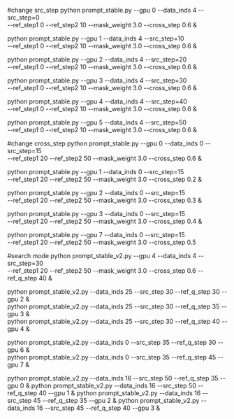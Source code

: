 #change src_step
python prompt_stable.py --gpu 0 --data_inds 4 --src_step=0 \
                        --ref_step1 0 --ref_step2 10 --mask_weight 3.0 --cross_step 0.6 &

python prompt_stable.py --gpu 1 --data_inds 4 --src_step=10 \
                        --ref_step1 0 --ref_step2 10 --mask_weight 3.0 --cross_step 0.6 &

python prompt_stable.py --gpu 2 --data_inds 4 --src_step=20 \
                        --ref_step1 0 --ref_step2 10 --mask_weight 3.0 --cross_step 0.6 &

python prompt_stable.py --gpu 3 --data_inds 4 --src_step=30 \
                        --ref_step1 0 --ref_step2 10 --mask_weight 3.0 --cross_step 0.6 &

python prompt_stable.py --gpu 4 --data_inds 4 --src_step=40 \
                        --ref_step1 0 --ref_step2 10 --mask_weight 3.0 --cross_step 0.6 &

python prompt_stable.py --gpu 5 --data_inds 4 --src_step=50 \
                        --ref_step1 0 --ref_step2 10 --mask_weight 3.0 --cross_step 0.6 &

#change cross_step
python prompt_stable.py --gpu 0 --data_inds 0 --src_step=15 \
                        --ref_step1 20 --ref_step2 50 --mask_weight 3.0 --cross_step 0.6 &

python prompt_stable.py --gpu 1 --data_inds 0 --src_step=15 \
                        --ref_step1 20 --ref_step2 50 --mask_weight 3.0 --cross_step 0.2 &

python prompt_stable.py --gpu 2 --data_inds 0 --src_step=15 \
                        --ref_step1 20 --ref_step2 50 --mask_weight 3.0 --cross_step 0.3 &

python prompt_stable.py --gpu 3 --data_inds 0 --src_step=15 \
                        --ref_step1 20 --ref_step2 50 --mask_weight 3.0 --cross_step 0.4 &

python prompt_stable.py --gpu 7 --data_inds 0 --src_step=15 \
                        --ref_step1 20 --ref_step2 50 --mask_weight 3.0 --cross_step 0.5

#search mode
python prompt_stable_v2.py --gpu 4 --data_inds 4 --src_step=30 \
                        --ref_step1 20 --ref_step2 50 --mask_weight 3.0 --cross_step 0.6 --ref_q_step 40 &

python prompt_stable_v2.py --data_inds 25 --src_step 30 --ref_q_step 30  --gpu 2 &    
python prompt_stable_v2.py --data_inds 25 --src_step 30 --ref_q_step 35  --gpu 3 &    
python prompt_stable_v2.py --data_inds 25 --src_step 30 --ref_q_step 40  --gpu 4 &    

python prompt_stable_v2.py --data_inds 0 --src_step 35 --ref_q_step 30 --gpu 6 &  
python prompt_stable_v2.py --data_inds 0 --src_step 35 --ref_q_step 45 --gpu 7 &

python prompt_stable_v2.py --data_inds 16  --src_step 50 --ref_q_step 35 --gpu 0  &
python prompt_stable_v2.py --data_inds 16  --src_step 50 --ref_q_step 40 --gpu 1  &
python prompt_stable_v2.py --data_inds 16  --src_step 45 --ref_q_step 35 --gpu 2  &
python prompt_stable_v2.py --data_inds 16  --src_step 45 --ref_q_step 40 --gpu 3  &
